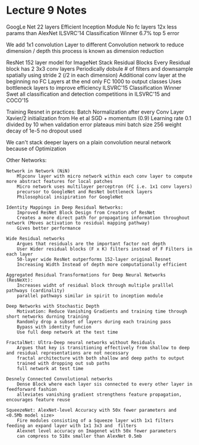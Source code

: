 # Lecture 9 Notes

GoogLe Net
    22 layers
    Efficient Inception Module
    No fc layers
    12x less params than AlexNet
    ILSVRC'14 Classification Winner
    6.7% top 5 error

We add 1x1 convolution Layer to different Convolution network to reduce dimension / depth this process is known as dimension reduction

ResNet
    152 layer model for ImageNet
    Stack Residual Blocks
    Every Residual block has 2 3x3 conv layers
    Periodically dobule # of filters and downsample spatially using stride 2 (/2 in each dimension)
    Additional conv layer at the beginning
    no FC Layers at the end only FC 1000 to output classes
    Uses bottleneck layers to improve efficiency
    ILSVRC'15 Classification Winner
    Swet all classification and detection competitions in ILSVRC'15 and COCO'15

Training Resnet in practices:
    Batch Normalization after every Conv Layer
    Xavier/2 initialization from He et al
    SGD + momentum (0.9)
    Learning rate 0.1 divided by 10 when validation error plateaus
    mini batch size 256
    weight decay of 1e-5
    no dropout used

We can't stack deeper layers on a plain convolution neural network because of Optimization

Other Networks:

    Network in Network (NiN)
        Mlpconv layer with micro network within each conv layer to compute more abstract features for local patches
        Micro network uses multilayer perceptron (FC i.e. 1x1 conv layers)
        precursor to GoogleNet and ResNet bottleneck layers
        Philosophical insipiration for GoogleNet

    Identity Mappings in Deep Residual Networks:
        Improved ResNet Block Design from Creators of ResNet
        Creates a more direct path for propagating information throughout network (Moves activation to residual mapping pathway)
        Gives better performance

    Wide Residual networks
        Argues that residuals are the important factor not depth
        User Wider residual blocks (F x K) filters instead of F Filters in each layer
        50-layer wide ResNet outperforms 152-layer original Resnet
        Increasing Width Instead of depth more computationally efficient

    Aggregated Residual Transformations for Deep Neural Networks (ResNeXt):
        Increases widht of residual block through multiple pralllel pathways (cardinality)
        parallel pathways similar in spirit to inception module 

    Deep Networks with Stochastic Depth
        Motivation: Reduce Vanishing Gradients and training time through short networks durning training
        Randomly drop a subset of layers during each training pass
        Bypass with identity funcion
        Use full deep network at the test time

    FractalNet: Ultra-Deep neural networks without Residuals
        Argues that key is transitioning effectively from shallow to deep and residual representations are not necessary
        fractal architecture with both shallow and deep paths to output 
        trained with dropping out sub paths
        full network at test time

    Desnely Connected Convolutional networks
        Dense Block where each layer sis connected to every other layer in feedforward fashion
        alleviates vanishing gradient strengthens feature propagation, encourages feature reuse

    SqueezeNet: AlexNet-level Accuracy with 50x fewer parameters and <0.5Mb model size>
        Fire modules consisting of a Squeeze layer with 1x1 filters feeding an expand layer with 1x1 3x3 and  filters
        Alexnet level accuracy on Imagenet with 50x fewer parameters
        can compress to 510x smaller than AlexNet 0.5mb